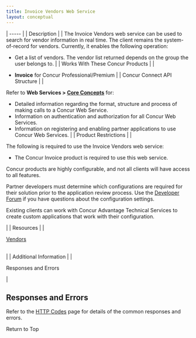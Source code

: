 ```yaml
---
title: Invoice Vendors Web Service 
layout: conceptual
---
```






| ----- |
|  Description |
|  The Invoice Vendors web service can be used to search for vendor information in real time. The client remains the system-of-record for vendors. Currently, it enables the following operation:

* Get a list of vendors. The vendor list returned depends on the group the user belongs to.
 |
|  Works With These Concur Products |
|

* **Invoice** for Concur Professional/Premium
 |
|  Concur Connect API Structure |
|

Refer to **Web Services > [Core Concepts][1]** for:
* Detailed information regarding the format, structure and process of making calls to a Concur Web Service.
* Information on authentication and authorization for all Concur Web Services.
* Information on registering and enabling partner applications to use Concur Web Services.
 |
|  Product Restrictions |
|

The following is required to use the Invoice Vendors web service:

* The Concur Invoice product is required to use this web service.

Concur products are highly configurable, and not all clients will have access to all features.

Partner developers must determine which configurations are required for their solution prior to the application review process. Use the [Developer Forum][2] if you have questions about the configuration settings.

Existing clients can work with Concur Advantage Technical Services to create custom applications that work with their configuration.

 |
|  Resources |
|

[Vendors][3]  
 

 |
|  Additional Information |
|

Responses and Errors

 |

##  Responses and Errors

Refer to the [HTTP Codes][4] page for details of the common responses and errors.

Return to Top



[1]: https://developer.concur.com/api-documentation/core-concepts
[2]: https://developer.concur.com/forums/concur-connect
[3]: https://developer.concur.com/invoice-vendors/vendor-resource
[4]: https://developer.concur.com/reference/http-codes
